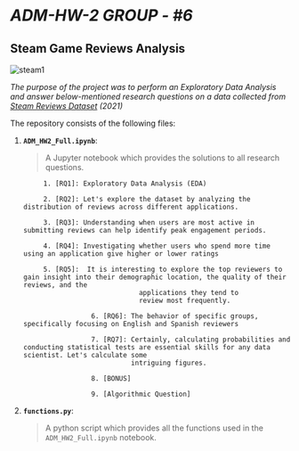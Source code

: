 
# *ADM-HW-2*   *GROUP - #6*

## Steam Game Reviews Analysis

![steam1](https://github.com/user-attachments/assets/3584628a-2dbf-4c88-aeb5-b1a40df3eb9e)

*The purpose of the project was to perform an Exploratory Data Analysis and answer below-mentioned research questions on a data collected from [Steam Reviews Dataset](https://www.kaggle.com/datasets/najzeko/steam-reviews-2021) (2021)* 

The repository consists of the following files:
1. __`ADM_HW2_Full.ipynb`__: 
	> A Jupyter notebook which provides the solutions to all research questions. 
	
			1. [RQ1]: Exploratory Data Analysis (EDA)  
			
			2. [RQ2]: Let's explore the dataset by analyzing the distribution of reviews across different applications.
   
			3. [RQ3]: Understanding when users are most active in submitting reviews can help identify peak engagement periods.

			4. [RQ4]: Investigating whether users who spend more time using an application give higher or lower ratings

			5. [RQ5]:  It is interesting to explore the top reviewers to gain insight into their demographic location, the quality of their reviews, and the 
                                    applications they tend to 
                                    review most frequently.

                        6. [RQ6]: The behavior of specific groups, specifically focusing on English and Spanish reviewers
  
                        7. [RQ7]: Certainly, calculating probabilities and conducting statistical tests are essential skills for any data scientist. Let's calculate some 
                                  intriguing figures.
  
                        8. [BONUS]
  
                        9. [Algorithmic Question] 
 

      
  
3. __`functions.py`__:
   > A python script which provides all the functions used in the `ADM_HW2_Full.ipynb` notebook.



         
  

  
   
		

